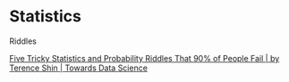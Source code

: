 # Statistics

Riddles

[Five Tricky Statistics and Probability Riddles That 90% of People Fail | by Terence Shin | Towards Data Science](https://towardsdatascience.com/five-tricky-statistics-and-probability-riddles-that-90-of-people-fail-77db1eda2e15)



